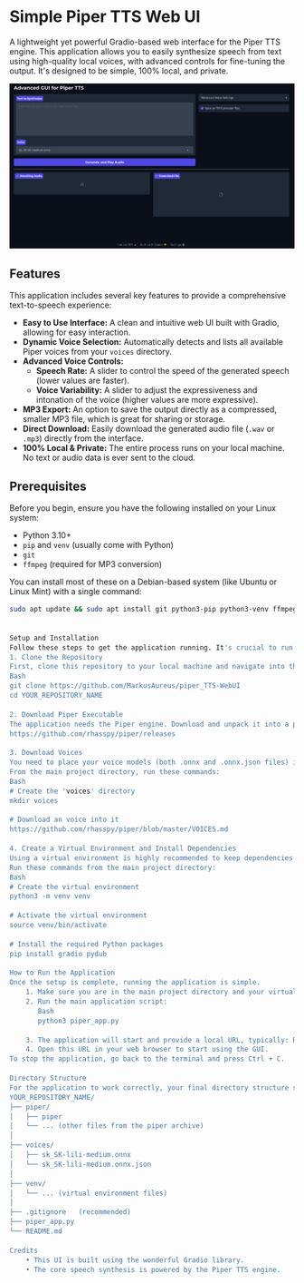 # Simple Piper TTS Web UI

A lightweight yet powerful Gradio-based web interface for the Piper TTS engine. This application allows you to easily synthesize speech from text using high-quality local voices, with advanced controls for fine-tuning the output. It's designed to be simple, 100% local, and private.

![Application Screenshot](screenshot.png)


## Features

This application includes several key features to provide a comprehensive text-to-speech experience:

* **Easy to Use Interface:** A clean and intuitive web UI built with Gradio, allowing for easy interaction.
* **Dynamic Voice Selection:** Automatically detects and lists all available Piper voices from your `voices` directory.
* **Advanced Voice Controls:**
    * **Speech Rate:** A slider to control the speed of the generated speech (lower values are faster).
    * **Voice Variability:** A slider to adjust the expressiveness and intonation of the voice (higher values are more expressive).
* **MP3 Export:** An option to save the output directly as a compressed, smaller MP3 file, which is great for sharing or storage.
* **Direct Download:** Easily download the generated audio file (`.wav` or `.mp3`) directly from the interface.
* **100% Local & Private:** The entire process runs on your local machine. No text or audio data is ever sent to the cloud.

## Prerequisites

Before you begin, ensure you have the following installed on your Linux system:

* Python 3.10+
* `pip` and `venv` (usually come with Python)
* `git`
* `ffmpeg` (required for MP3 conversion)

You can install most of these on a Debian-based system (like Ubuntu or Linux Mint) with a single command:
```bash
sudo apt update && sudo apt install git python3-pip python3-venv ffmpeg -y


Setup and Installation
Follow these steps to get the application running. It's crucial to run these commands in the correct order and from the correct directory.
1. Clone the Repository
First, clone this repository to your local machine and navigate into the project directory.
Bash
git clone https://github.com/MarkusAureus/piper_TTS-WebUI
cd YOUR_REPOSITORY_NAME

2. Download Piper Executable
The application needs the Piper engine. Download and unpack it into a piper/ subdirectory inside your project folder.
https://github.com/rhasspy/piper/releases

3. Download Voices
You need to place your voice models (both .onnx and .onnx.json files) into a voices/ subdirectory.
From the main project directory, run these commands:
Bash
# Create the 'voices' directory
mkdir voices

# Download an voice into it
https://github.com/rhasspy/piper/blob/master/VOICES.md

4. Create a Virtual Environment and Install Dependencies
Using a virtual environment is highly recommended to keep dependencies isolated from your system.
Run these commands from the main project directory:
Bash
# Create the virtual environment
python3 -m venv venv

# Activate the virtual environment
source venv/bin/activate

# Install the required Python packages
pip install gradio pydub

How to Run the Application
Once the setup is complete, running the application is simple.
    1. Make sure you are in the main project directory and your virtual environment is activated (you should see (venv) at the beginning of your terminal prompt).
    2. Run the main application script:
       Bash
       python3 piper_app.py
       
    3. The application will start and provide a local URL, typically: Running on local URL: http://127.0.0.1:7860
    4. Open this URL in your web browser to start using the GUI.
To stop the application, go back to the terminal and press Ctrl + C.

Directory Structure
For the application to work correctly, your final directory structure should look like this:
YOUR_REPOSITORY_NAME/
├── piper/
│   ├── piper
│   └── ... (other files from the piper archive)
│
├── voices/
│   ├── sk_SK-lili-medium.onnx
│   └── sk_SK-lili-medium.onnx.json
│
├── venv/
│   └── ... (virtual environment files)
│
├── .gitignore   (recommended)
├── piper_app.py
└── README.md

Credits
    • This UI is built using the wonderful Gradio library.
    • The core speech synthesis is powered by the Piper TTS engine.

